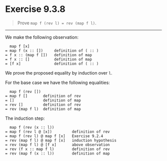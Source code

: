 # Exercise 9.3.8

> Prove `map f (rev l) = rev (map f l)`.

---

We make the following observation:
```text
  map f [x]
= map f (x :: [])     definition of ( :: )
= f x :: (map f [])   definition of map
= f x :: []           definition of map
= [f x]               definition of ( :: )
```

We prove the proposed equality by induction over `l`.

For the base case we have the following equalities:
```text
  map f (rev [])
= map f []       definition of rev
= []             definition of map
= rev []         definition of rev
= rev (map f l)  definition of map
```
The induction step:
```text
  map f (rev (x :: l))
= map f (rev l @ [x])         definition of rev
= map f (rev l) @ map f [x]   Exercise 9.2.4
= rev (map f l) @ map f [x]   induction hypothesis
= rev (map f l) @ [f x]       above observation
= rev (f x :: map f l)        definition of rev
= rev (map f (x :: l))        definition of map
```

